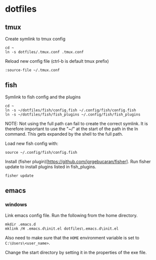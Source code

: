 # dotfiles

## tmux
Create symlink to tmux config
```
cd ~
ln -s dotfiles/.tmux.conf .tmux.conf
```
Reload new config file (ctrl-b is default tmux prefix)
```
:source-file ~/.tmux.conf
```

## fish
Symlink to fish config and the plugins
```
cd ~
ln -s ~/dotfiles/fish/config.fish ~/.config/fish/config.fish
ln -s ~/dotfiles/fish/fish_plugins ~/.config/fish/fish_plugins
```
NOTE: Not using the full path can fail to create the correct symlink. It is therefore important to use the "~/" at the start of the path in the ln command. This gets expanded by the shell to the full path.

Load new fish config with:
```
source ~/.config/fish/config.fish
```

Install (fisher plugin)[https://github.com/jorgebucaran/fisher]. Run fisher update to install plugins listed in fish_plugins.
```
fisher update
```

## emacs
### windows

Link emacs config file. Run the following from the home directory.
```
mkdir .emacs.d
mklink /H .emacs.d\init.el dotfiles\.emacs.d\init.el
```

Also need to make sure that the `HOME` environment variable is set to `C:\Users\<user_name>`.

Change the start directory by setting it in the properties of the exe file.
```
